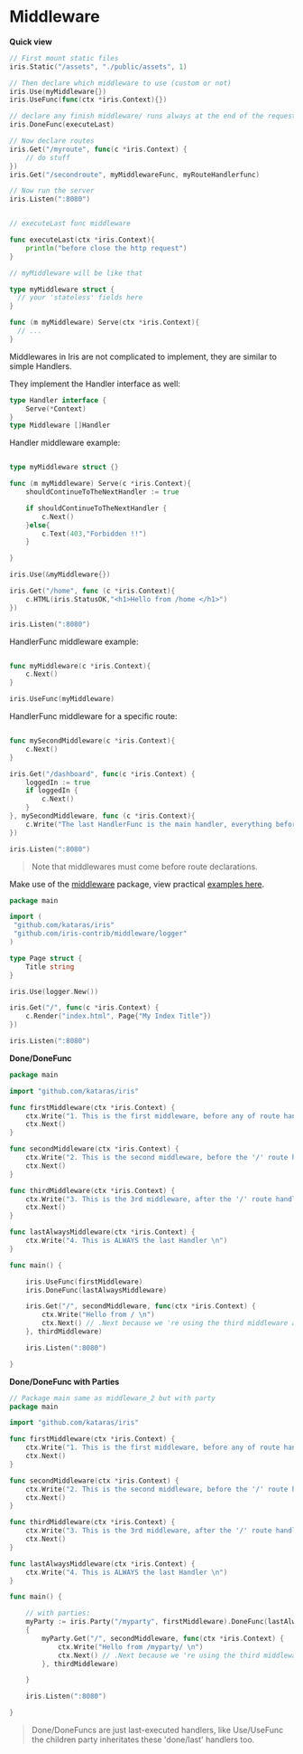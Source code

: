 # Middleware

**Quick view**

```go
// First mount static files
iris.Static("/assets", "./public/assets", 1)

// Then declare which middleware to use (custom or not)
iris.Use(myMiddleware{})
iris.UseFunc(func(ctx *iris.Context){})

// declare any finish middleware/ runs always at the end of the request using .Done/.DoneFunc
iris.DoneFunc(executeLast)

// Now declare routes
iris.Get("/myroute", func(c *iris.Context) {
    // do stuff
})
iris.Get("/secondroute", myMiddlewareFunc, myRouteHandlerfunc)

// Now run the server
iris.Listen(":8080")


// executeLast func middleware

func executeLast(ctx *iris.Context){
    println("before close the http request")
}

// myMiddleware will be like that

type myMiddleware struct {
  // your 'stateless' fields here
}

func (m myMiddleware) Serve(ctx *iris.Context){
  // ...
}

```

Middlewares in Iris are not complicated to implement, they are similar to simple Handlers.

They implement the Handler interface as well:

```go
type Handler interface {
    Serve(*Context)
}
type Middleware []Handler
```

Handler middleware example:

```go

type myMiddleware struct {}

func (m myMiddleware) Serve(c *iris.Context){
    shouldContinueToTheNextHandler := true

    if shouldContinueToTheNextHandler {
        c.Next()
    }else{
        c.Text(403,"Forbidden !!")
    }

}

iris.Use(&myMiddleware{})

iris.Get("/home", func (c *iris.Context){
    c.HTML(iris.StatusOK,"<h1>Hello from /home </h1>")
})

iris.Listen(":8080")
```

HandlerFunc middleware example:

```go

func myMiddleware(c *iris.Context){
    c.Next()
}

iris.UseFunc(myMiddleware)

```

HandlerFunc middleware for a specific route:

```go

func mySecondMiddleware(c *iris.Context){
    c.Next()
}

iris.Get("/dashboard", func(c *iris.Context) {
    loggedIn := true
    if loggedIn {
        c.Next()
    }
}, mySecondMiddleware, func (c *iris.Context){
    c.Write("The last HandlerFunc is the main handler, everything before that is middleware for this route /dashboard")
})

iris.Listen(":8080")

```

> Note that middlewares must come before route declarations.

Make use of the [middleware](https://github.com/iris-contrib/middleware) package, view practical [examples here](https://github.com/iris-contrib/examples).

```go
package main

import (
 "github.com/kataras/iris"
 "github.com/iris-contrib/middleware/logger"
)

type Page struct {
    Title string
}

iris.Use(logger.New())

iris.Get("/", func(c *iris.Context) {
    c.Render("index.html", Page{"My Index Title"})
})

iris.Listen(":8080")
```

**Done\/DoneFunc**

```go
package main

import "github.com/kataras/iris"

func firstMiddleware(ctx *iris.Context) {
    ctx.Write("1. This is the first middleware, before any of route handlers \n")
    ctx.Next()
}

func secondMiddleware(ctx *iris.Context) {
    ctx.Write("2. This is the second middleware, before the '/' route handler \n")
    ctx.Next()
}

func thirdMiddleware(ctx *iris.Context) {
    ctx.Write("3. This is the 3rd middleware, after the '/' route handler \n")
    ctx.Next()
}

func lastAlwaysMiddleware(ctx *iris.Context) {
    ctx.Write("4. This is ALWAYS the last Handler \n")
}

func main() {

    iris.UseFunc(firstMiddleware)
    iris.DoneFunc(lastAlwaysMiddleware)

    iris.Get("/", secondMiddleware, func(ctx *iris.Context) {
        ctx.Write("Hello from / \n")
        ctx.Next() // .Next because we 're using the third middleware after that, and lastAlwaysMiddleware also
    }, thirdMiddleware)

    iris.Listen(":8080")

}


```

**Done\/DoneFunc with Parties**

```go
// Package main same as middleware_2 but with party
package main

import "github.com/kataras/iris"

func firstMiddleware(ctx *iris.Context) {
    ctx.Write("1. This is the first middleware, before any of route handlers \n")
    ctx.Next()
}

func secondMiddleware(ctx *iris.Context) {
    ctx.Write("2. This is the second middleware, before the '/' route handler \n")
    ctx.Next()
}

func thirdMiddleware(ctx *iris.Context) {
    ctx.Write("3. This is the 3rd middleware, after the '/' route handler \n")
    ctx.Next()
}

func lastAlwaysMiddleware(ctx *iris.Context) {
    ctx.Write("4. This is ALWAYS the last Handler \n")
}

func main() {

    // with parties:
    myParty := iris.Party("/myparty", firstMiddleware).DoneFunc(lastAlwaysMiddleware)
    {
        myParty.Get("/", secondMiddleware, func(ctx *iris.Context) {
            ctx.Write("Hello from /myparty/ \n")
            ctx.Next() // .Next because we 're using the third middleware after that, and lastAlwaysMiddleware also
        }, thirdMiddleware)

    }

    iris.Listen(":8080")

}


```

> Done\/DoneFuncs are just last-executed handlers, like Use\/UseFunc the children party inheritates these 'done\/last' handlers too.
